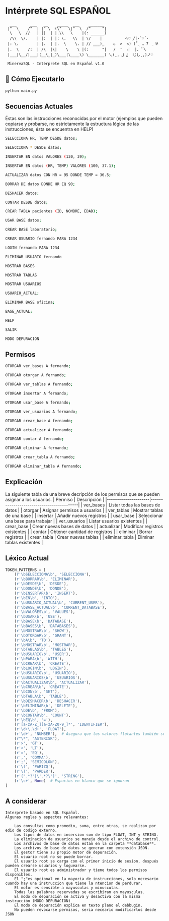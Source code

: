# Intérprete SQL ESPAÑOL

```
  ___      ___   __    _____  ___    _______  
 |"  \    /"  | |" \  (\"   \|"  \  /"     "| 
  \   \  //   | ||  | |.\\   \    |(: ______) 
  /\\  \/.    | |:  | |: \.   \\  | \/    |          へ♡ ╱|-`♡´-   
 |: \.        | |.  | |.  \    \. | // ___)_    ૮  >  <) (˚ˎ 。7  ִ ࣪𖤐
 |.  \    /:  | /\  |\|    \    \ |(:      "|   /  ⁻  ៸|  |、˜〵   
 |___|\__/|___|(__\_|_)\___|\____\) \_______) 乀(ˍ, ل ل  じしˍ,)ノ⁠♡
 
 MinervaSQL - Intérprete SQL en Español v1.0
```

## 🚀 Cómo Ejecutarlo
```sh
python main.py
```

## Secuencias Actuales
Éstas son las instrucciones reconocidas por el motor (ejemplos que pueden copiarse y probarse, no estrictamente la estructura lógica de las instrucciones, ésta se encuentra en HELP)

```sh
SELECCIONA HR, TEMP DESDE datos;
```
```sh
SELECCIONA * DESDE datos;
```
```sh
INSERTAR EN datos VALORES (130, 39);
```
```sh
INSERTAR EN datos (HR, TEMP) VALORES (100, 37.1);
```
```sh
ACTUALIZAR datos CON HR = 95 DONDE TEMP = 36.5;
```
```sh
BORRAR DE datos DONDE HR EQ 90;
```
```sh
DESHACER datos;
```
```sh
CONTAR DESDE datos;
```
```sh
CREAR TABLA pacientes (ID, NOMBRE, EDAD);
```
```sh
USAR BASE datos;
```
```sh
CREAR BASE laboratorio;
```
```sh
CREAR USUARIO fernando PARA 1234
```
```sh
LOGIN fernando PARA 1234
```
```sh
ELIMINAR USUARIO fernando
```
```sh
MOSTRAR BASES
```
```sh
MOSTRAR TABLAS
```
```sh
MOSTRAR USUARIOS
```
```sh
USUARIO_ACTUAL;
```
```sh
ELIMINAR BASE oficina;
```
```sh
BASE_ACTUAL;
```
```sh
HELP
```
```sh
SALIR
```
```sh
MODO DEPURACION
```
## Permisos
```sh
OTORGAR ver_bases A fernando;
```
```sh
OTORGAR otorgar A fernando;
```
```sh
OTORGAR ver_tablas A fernando;
```
```sh
OTORGAR insertar A fernando;
```
```sh
OTORGAR usar_base A fernando;
```
```sh
OTORGAR ver_usuarios A fernando;
```
```sh
OTORGAR crear_base A fernando;
```
```sh
OTORGAR actualizar A fernando;
```
```sh
OTORGAR contar A fernando;
```
```sh
OTORGAR eliminar A fernando;
```
```sh
OTORGAR crear_tabla A fernando;
```
```sh
OTORGAR eliminar_tabla A fernando;
```
## Explicación

La siguiente tabla da una breve decripción de los permisos que se pueden asignar a los usuarios.
|   Permiso           |     Descripción                          |
|---------------------|------------------------------------------|
|   ver_bases         |     Listar todas las bases de datos      |
|   otorgar           |     Asignar permisos a usuarios          |
|   ver_tablas        |     Mostrar tablas de una base           |
|   insertar          |     Añadir nuevos registros              |
|   usar_base         |     Seleccionar una base para trabajar   |
|   ver_usuarios      |     Listar usuarios existentes           |
|   crear_base        |     Crear nuevas bases de datos          |
|   actualizar        |     Modificar registros existentes       |
|   contar            |     Obtener cantidad de registros        |
|   eliminar          |     Borrar registros                     |
|   crear_tabla       |     Crear nuevas tablas                  |
|   eliminar_tabla    |     Eliminar tablas existentes           |

## Léxico Actual
```python
TOKEN_PATTERNS = [
    (r'\bSELECCIONA\b', 'SELECCIONA'),
    (r'\bBORRAR\b', 'ELIMINAR'),
    (r'\bDESDE\b', 'DESDE'),
    (r'\bDONDE\b', 'DONDE'),
    (r'\bINSERTAR\b', 'INSERT'),
    (r'\bEN\b', 'INTO'),  
    (r'\bUSUARIO_ACTUAL\b', 'CURRENT_USER'),
    (r'\bBASE_ACTUAL\b', 'CURRENT_DATABASE'),
    (r'\bVALORES\b', 'VALUES'),  
    (r'\bUSAR\b', 'USE'),
    (r'\bBASE\b', 'DATABASE'),
    (r'\bBASES\b', 'DATABASES'),
    (r'\bMOSTRAR\b', 'SHOW'),
    (r'\bOTORGAR\b', 'GRANT'),
    (r'\bA\b', 'TO'),
    (r'\bMOSTRAR\b', 'MOSTRAR'),
    (r'\bTABLAS\b', 'TABLES'),
    (r'\bUSUARIO\b', 'USER'),
    (r'\bPARA\b', 'WITH'),
    (r'\bCREAR\b', 'CREATE'),
    (r'\bLOGIN\b', 'LOGIN'),
    (r'\bUSUARIO\b', 'USUARIO'),
    (r'\bUSUARIOS\b', 'USUARIOS'),
    (r'\bACTUALIZAR\b', 'ACTUALIZAR'),  
    (r'\bCREAR\b', 'CREATE'),
    (r'\bCON\b', 'SET'),
    (r'\bTABLA\b', 'TABLE'),
    (r'\bDESHACER\b', 'DESHACER'),
    (r'\bELIMINAR\b', 'DELETE'),
    (r'\bDE\b', 'FROM'),
    (r'\bCONTAR\b', 'COUNT'),
    (r'\bEQ\b', '='),
    (r'[a-zA-Z_][a-zA-Z0-9_]*', 'IDENTIFIER'),
    (r'\d+\.\d+', 'FLOAT'),
    (r'\d+', 'NUMBER'),  # Asegura que los valores flotantes también se manejen
    (r"\*", "ASTERISK"),
    (r'>', 'GT'),
    (r'<', 'LT'),
    (r'=', 'EQ'),
    (r',', 'COMMA'),
    (r';', 'SEMICOLON'),
    (r'\(', 'PARIZQ'),
    (r'\)', 'PARDER'),
    (r'(".*?"|\'.*?\')', 'STRING'),
    (r'\s+', None)  # Espacios en blanco que se ignoran
]

```
## A considerar
    Interprete basado en SQL Español.
    Algunas reglas y aspectos relevantes:

        Las consultas como promedio, suma, entre otras, se realizan por edio de codigo externo.
        Los tipos de datos en insersion son de tipo FLOAT, INT y STRING.
        La eliminacion de usuarios se maneja desde el archivo de control.
        Los archivos de base de datos estan en la carpeta **database**.
        Los archivos de base de datos se generan con extensión JSON.
        El gestor tiene su propio motor de depuración.
        El usuario root no se puede borrar.
        El usuario root se carga con el primer inicio de sesion, después pueden crearse usuarios y loguearse.
        El usuario root es administrador y tiene todos los permisos disponibles.
        El ";"es opcional en la mayoria de instrucciones, solo necesario cuando hay una instruccion que tiene la ntencion de perdurar.
        El motor es sensible a mayusculas y minusculas.
        Todas las palabras reservadas se escribiran en mayusculas.
        El modo de depuración se activa y desactiva con la misma instrucción (MODO DEPURACION)
        El modo de depuración explica en texto plano el debbugin.
        No pueden revocarse permisos, seria neceario modificarlos desde JSON



    